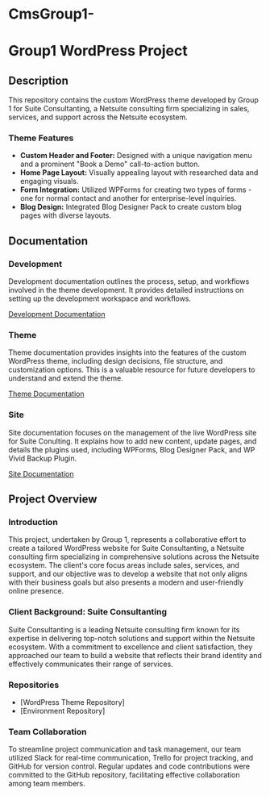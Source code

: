 # CmsGroup1-

# Group1 WordPress Project

## Description
This repository contains the custom WordPress theme developed by Group 1 for Suite Consultanting, a Netsuite consulting firm specializing in sales, services, and support across the Netsuite ecosystem.

### Theme Features
- **Custom Header and Footer:** Designed with a unique navigation menu and a prominent "Book a Demo" call-to-action button.
- **Home Page Layout:** Visually appealing layout with researched data and engaging visuals.
- **Form Integration:** Utilized WPForms for creating two types of forms - one for normal contact and another for enterprise-level inquiries.
- **Blog Design:** Integrated Blog Designer Pack to create custom blog pages with diverse layouts.

## Documentation

### Development
Development documentation outlines the process, setup, and workflows involved in the theme development. It provides detailed instructions on setting up the development workspace and workflows.

[Development Documentation](deployment.md)

### Theme
Theme documentation provides insights into the features of the custom WordPress theme, including design decisions, file structure, and customization options. This is a valuable resource for future developers to understand and extend the theme.

[Theme Documentation](theme.md)

### Site
Site documentation focuses on the management of the live WordPress site for Suite Conulting. It explains how to add new content, update pages, and details the plugins used, including WPForms, Blog Designer Pack, and WP Vivid Backup Plugin.

[Site Documentation](Site.md)

## Project Overview

### Introduction
This project, undertaken by Group 1, represents a collaborative effort to create a tailored WordPress website for Suite Consultanting, a Netsuite consulting firm specializing in comprehensive solutions across the Netsuite ecosystem. The client's core focus areas include sales, services, and support, and our objective was to develop a website that not only aligns with their business goals but also presents a modern and user-friendly online presence.

### Client Background: Suite Consultanting
Suite Consultanting is a leading Netsuite consulting firm known for its expertise in delivering top-notch solutions and support within the Netsuite ecosystem. With a commitment to excellence and client satisfaction, they approached our team to build a website that reflects their brand identity and effectively communicates their range of services.

### Repositories
- [WordPress Theme Repository]
- [Environment Repository]

### Team Collaboration
To streamline project communication and task management, our team utilized Slack for real-time communication, Trello for project tracking, and GitHub for version control. Regular updates and code contributions were committed to the GitHub repository, facilitating effective collaboration among team members.

